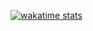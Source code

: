 
[![wakatime stats](https://github-readme-stats.vercel.app/api/wakatime?username=laffed&theme=radical)](https://github.com/anuraghazra/github-readme-stats)
